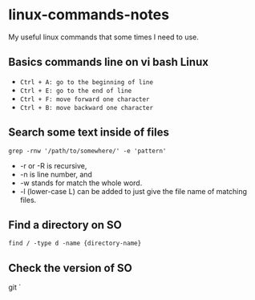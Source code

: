 # linux-commands-notes
My useful linux commands that some times I need to use.

## Basics commands line on vi bash Linux

- `Ctrl + A: go to the beginning of line`
- `Ctrl + E: go to the end of line`
- `Ctrl + F: move forward one character`
- `Ctrl + B: move backward one character`

## Search some text inside of files

`grep -rnw '/path/to/somewhere/' -e 'pattern'`
- -r or -R is recursive,
- -n is line number, and
- -w stands for match the whole word.
- -l (lower-case L) can be added to just give the file name of matching files.

## Find a directory on SO
`find / -type d -name {directory-name}`

## Check the version of SO
git `
